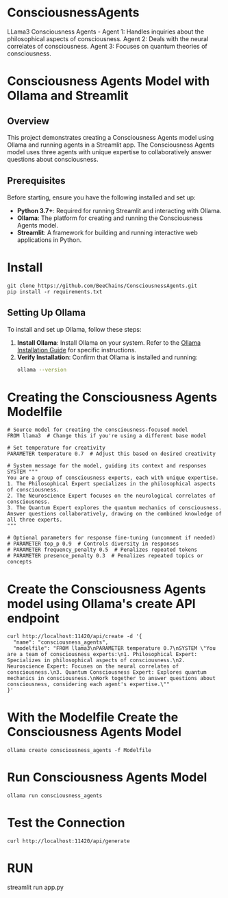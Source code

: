 # ConsciousnessAgents
LLama3 Consciousness Agents - Agent 1: Handles inquiries about the philosophical aspects of consciousness. Agent 2: Deals with the neural correlates of consciousness. Agent 3: Focuses on quantum theories of consciousness.

# Consciousness Agents Model with Ollama and Streamlit

## Overview
This project demonstrates creating a Consciousness Agents model using Ollama and running agents in a Streamlit app. The Consciousness Agents model uses three agents with unique expertise to collaboratively answer questions about consciousness.

## Prerequisites
Before starting, ensure you have the following installed and set up:

- **Python 3.7+**: Required for running Streamlit and interacting with Ollama.
- **Ollama**: The platform for creating and running the Consciousness Agents model.
- **Streamlit**: A framework for building and running interactive web applications in Python.

# Install 
    git clone https://github.com/BeeChains/ConsciousnessAgents.git
    pip install -r requirements.txt
    
## Setting Up Ollama
To install and set up Ollama, follow these steps:

1. **Install Ollama**: Install Ollama on your system. Refer to the [Ollama Installation Guide](https://github.com/ollama/ollama) for specific instructions.
2. **Verify Installation**: Confirm that Ollama is installed and running:
   ```bash
   ollama --version


# Creating the Consciousness Agents Modelfile

    # Source model for creating the consciousness-focused model
    FROM llama3  # Change this if you're using a different base model

    # Set temperature for creativity
    PARAMETER temperature 0.7  # Adjust this based on desired creativity

    # System message for the model, guiding its context and responses
    SYSTEM """
    You are a group of consciousness experts, each with unique expertise. 
    1. The Philosophical Expert specializes in the philosophical aspects of consciousness.
    2. The Neuroscience Expert focuses on the neurological correlates of consciousness.
    3. The Quantum Expert explores the quantum mechanics of consciousness.
    Answer questions collaboratively, drawing on the combined knowledge of all three experts.
    """

    # Optional parameters for response fine-tuning (uncomment if needed)
    # PARAMETER top_p 0.9  # Controls diversity in responses
    # PARAMETER frequency_penalty 0.5  # Penalizes repeated tokens
    # PARAMETER presence_penalty 0.3  # Penalizes repeated topics or concepts

# Create the Consciousness Agents model using Ollama's create API endpoint
    curl http://localhost:11420/api/create -d '{
      "name": "consciousness_agents",
      "modelfile": "FROM llama3\nPARAMETER temperature 0.7\nSYSTEM \"You are a team of consciousness experts:\n1. Philosophical Expert: Specializes in philosophical aspects of consciousness.\n2. Neuroscience Expert: Focuses on the neural correlates of consciousness.\n3. Quantum Consciousness Expert: Explores quantum mechanics in consciousness.\nWork together to answer questions about consciousness, considering each agent's expertise.\""
    }' 

# With the Modelfile Create the Consciousness Agents Model
    ollama create consciousness_agents -f Modelfile
    
# Run Consciousness Agents Model
    ollama run consciousness_agents

# Test the Connection
    curl http://localhost:11420/api/generate

# RUN
streamlit run app.py
